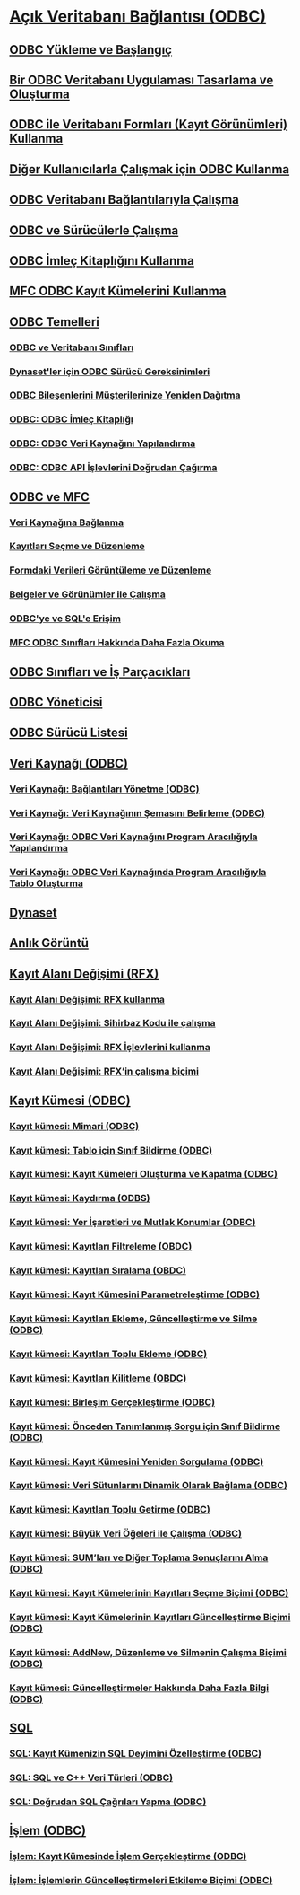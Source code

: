# [Açık Veritabanı Bağlantısı (ODBC)](open-database-connectivity-odbc.md)
## [ODBC Yükleme ve Başlangıç](installing-and-getting-started-with-odbc.md)
## [Bir ODBC Veritabanı Uygulaması Tasarlama ve Oluşturma](design-and-create-an-odbc-database-application.md)
## [ODBC ile Veritabanı Formları (Kayıt Görünümleri) Kullanma](use-database-forms-record-views-with-odbc.md)
## [Diğer Kullanıcılarla Çalışmak için ODBC Kullanma](use-odbc-to-work-with-other-users.md)
## [ODBC Veritabanı Bağlantılarıyla Çalışma](work-with-odbc-database-connections.md)
## [ODBC ve Sürücülerle Çalışma](work-with-odbc-and-drivers.md)
## [ODBC İmleç Kitaplığını Kullanma](use-the-odbc-cursor-library.md)
## [MFC ODBC Kayıt Kümelerini Kullanma](use-mfc-odbc-recordsets.md)
## [ODBC Temelleri](odbc-basics.md)
### [ODBC ve Veritabanı Sınıfları](odbc-and-the-database-classes.md)
### [Dynaset'ler için ODBC Sürücü Gereksinimleri](odbc-driver-requirements-for-dynasets.md)
### [ODBC Bileşenlerini Müşterilerinize Yeniden Dağıtma](redistributing-odbc-components-to-your-customers.md)
### [ODBC: ODBC İmleç Kitaplığı](odbc-the-odbc-cursor-library.md)
### [ODBC: ODBC Veri Kaynağını Yapılandırma](odbc-configuring-an-odbc-data-source.md)
### [ODBC: ODBC API İşlevlerini Doğrudan Çağırma](odbc-calling-odbc-api-functions-directly.md)
## [ODBC ve MFC](odbc-and-mfc.md)
### [Veri Kaynağına Bağlanma](connecting-to-a-data-source.md)
### [Kayıtları Seçme ve Düzenleme](selecting-and-manipulating-records.md)
### [Formdaki Verileri Görüntüleme ve Düzenleme](displaying-and-manipulating-data-in-a-form.md)
### [Belgeler ve Görünümler ile Çalışma](working-with-documents-and-views.md)
### [ODBC'ye ve SQL'e Erişim](access-to-odbc-and-sql.md)
### [MFC ODBC Sınıfları Hakkında Daha Fazla Okuma](further-reading-about-the-mfc-odbc-classes.md)
## [ODBC Sınıfları ve İş Parçacıkları](odbc-classes-and-threads.md)
## [ODBC Yöneticisi](odbc-administrator.md)
## [ODBC Sürücü Listesi](odbc-driver-list.md)
## [Veri Kaynağı (ODBC)](data-source-odbc.md)
### [Veri Kaynağı: Bağlantıları Yönetme (ODBC)](data-source-managing-connections-odbc.md)
### [Veri Kaynağı: Veri Kaynağının Şemasını Belirleme (ODBC)](data-source-determining-the-schema-of-the-data-source-odbc.md)
### [Veri Kaynağı: ODBC Veri Kaynağını Program Aracılığıyla Yapılandırma](data-source-programmatically-configuring-an-odbc-data-source.md)
### [Veri Kaynağı: ODBC Veri Kaynağında Program Aracılığıyla Tablo Oluşturma](data-source-programmatically-creating-a-table-in-an-odbc-data-source.md)
## [Dynaset](dynaset.md)
## [Anlık Görüntü](snapshot.md)
## [Kayıt Alanı Değişimi (RFX)](record-field-exchange-rfx.md)
### [Kayıt Alanı Değişimi: RFX kullanma](record-field-exchange-using-rfx.md)
### [Kayıt Alanı Değişimi: Sihirbaz Kodu ile çalışma](record-field-exchange-working-with-the-wizard-code.md)
### [Kayıt Alanı Değişimi: RFX İşlevlerini kullanma](record-field-exchange-using-the-rfx-functions.md)
### [Kayıt Alanı Değişimi: RFX’in çalışma biçimi](record-field-exchange-how-rfx-works.md)
## [Kayıt Kümesi (ODBC)](recordset-odbc.md)
### [Kayıt kümesi: Mimari (ODBC)](recordset-architecture-odbc.md)
### [Kayıt kümesi: Tablo için Sınıf Bildirme (ODBC)](recordset-declaring-a-class-for-a-table-odbc.md)
### [Kayıt kümesi: Kayıt Kümeleri Oluşturma ve Kapatma (ODBC)](recordset-creating-and-closing-recordsets-odbc.md)
### [Kayıt kümesi: Kaydırma (ODBS)](recordset-scrolling-odbc.md)
### [Kayıt kümesi: Yer İşaretleri ve Mutlak Konumlar (ODBC)](recordset-bookmarks-and-absolute-positions-odbc.md)
### [Kayıt kümesi: Kayıtları Filtreleme (OBDC)](recordset-filtering-records-odbc.md)
### [Kayıt kümesi: Kayıtları Sıralama (OBDC)](recordset-sorting-records-odbc.md)
### [Kayıt kümesi: Kayıt Kümesini Parametreleştirme (ODBC)](recordset-parameterizing-a-recordset-odbc.md)
### [Kayıt kümesi: Kayıtları Ekleme, Güncelleştirme ve Silme (ODBC)](recordset-adding-updating-and-deleting-records-odbc.md)
### [Kayıt kümesi: Kayıtları Toplu Ekleme (ODBC)](recordset-adding-records-in-bulk-odbc.md)
### [Kayıt kümesi: Kayıtları Kilitleme (OBDC)](recordset-locking-records-odbc.md)
### [Kayıt kümesi: Birleşim Gerçekleştirme (ODBC)](recordset-performing-a-join-odbc.md)
### [Kayıt kümesi: Önceden Tanımlanmış Sorgu için Sınıf Bildirme (ODBC)](recordset-declaring-a-class-for-a-predefined-query-odbc.md)
### [Kayıt kümesi: Kayıt Kümesini Yeniden Sorgulama (ODBC)](recordset-requerying-a-recordset-odbc.md)
### [Kayıt kümesi: Veri Sütunlarını Dinamik Olarak Bağlama (ODBC)](recordset-dynamically-binding-data-columns-odbc.md)
### [Kayıt kümesi: Kayıtları Toplu Getirme (ODBC)](recordset-fetching-records-in-bulk-odbc.md)
### [Kayıt kümesi: Büyük Veri Öğeleri ile Çalışma (ODBC)](recordset-working-with-large-data-items-odbc.md)
### [Kayıt kümesi: SUM’ları ve Diğer Toplama Sonuçlarını Alma (ODBC)](recordset-obtaining-sums-and-other-aggregate-results-odbc.md)
### [Kayıt kümesi: Kayıt Kümelerinin Kayıtları Seçme Biçimi (ODBC)](recordset-how-recordsets-select-records-odbc.md)
### [Kayıt kümesi: Kayıt Kümelerinin Kayıtları Güncelleştirme Biçimi (ODBC)](recordset-how-recordsets-update-records-odbc.md)
### [Kayıt kümesi: AddNew, Düzenleme ve Silmenin Çalışma Biçimi (ODBC)](recordset-how-addnew-edit-and-delete-work-odbc.md)
### [Kayıt kümesi: Güncelleştirmeler Hakkında Daha Fazla Bilgi (ODBC)](recordset-more-about-updates-odbc.md)
## [SQL](sql.md)
### [SQL: Kayıt Kümenizin SQL Deyimini Özelleştirme (ODBC)](sql-customizing-your-recordsets-sql-statement-odbc.md)
### [SQL: SQL ve C++ Veri Türleri (ODBC)](sql-sql-and-cpp-data-types-odbc.md)
### [SQL: Doğrudan SQL Çağrıları Yapma (ODBC)](sql-making-direct-sql-calls-odbc.md)
## [İşlem (ODBC)](transaction-odbc.md)
### [İşlem: Kayıt Kümesinde İşlem Gerçekleştirme (ODBC)](transaction-performing-a-transaction-in-a-recordset-odbc.md)
### [İşlem: İşlemlerin Güncelleştirmeleri Etkileme Biçimi (ODBC)](transaction-how-transactions-affect-updates-odbc.md)
